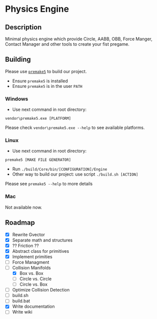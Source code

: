 # Physics Engine

## Description
Minimal physics engine which provide Circle, AABB, OBB, Force Manger, Contact Manager and other tools to create your fist pregame.

## Building
Please use [`premake5`](https://premake.github.io/docs/Using-Premake/) to build our project.
- Ensure `premake5` is installed
- Ensure `premake5` is in the user `PATH`

### Windows
- Use next command in root directory:
```
vendor\premake5.exe [PLATFORM]
```
Please check `vendor\premake5.exe --help` to see available platforms.

### Linux
- Use next command in root directory:
```
premake5 [MAKE FILE GENERATOR]
```
- Run `./build/Core/bin/[CONFIGURATION]/Engine`
- Other way to build our project:  use script `./build.sh [ACTION]`

Please see `premake5 --help` to more details

### Mac
Not available now.

## Roadmap

- [x] Rewrite Gvector
- [x] Separate math and structures
- [x] ?? Friction ??
- [x] Abstract class for primitives
- [x] Implement primities
- [ ] Force Managment
- [ ] Collision Manifolds
  - [x] Box vs. Box
  - [ ] Circle vs. Circle
  - [ ] Circle vs. Box 
- [ ] Optimize Collision Detection 
- [ ] build.sh
- [ ] build.bat
- [x] Write documentation 
- [ ] Write wiki
